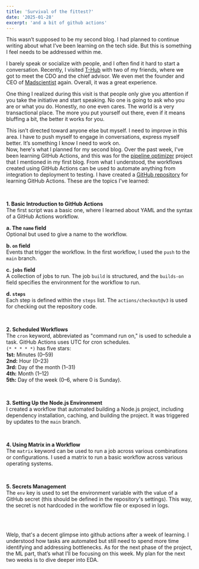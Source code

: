```yaml
---
title: 'Survival of the fittest?'
date: '2025-01-28'
excerpt: 'and a bit of github actions'
---
```


This wasn’t supposed to be my second blog. I had planned to continue writing about what I’ve been learning on the tech side. But this is something I feel needs to be addressed within me.  

I barely speak or socialize with people, and I often find it hard to start a conversation. Recently, I visited <a href="https://t-hub.co/">T-Hub</a> with two of my friends, where we got to meet the CDO and the chief advisor. We even met the founder and CEO of <a href="https://madscientist.tech/">Madscientist</a> again. Overall, it was a great experience.  

One thing I realized during this visit is that people only give you attention if you take the initiative and start speaking. No one is going to ask who you are or what you do. Honestly, no one even cares. The world is a very transactional place. The more you put yourself out there, even if it means bluffing a bit, the better it works for you.  

This isn’t directed toward anyone else but myself. I need to improve in this area. I have to push myself to engage in conversations, express myself better. It’s something I know I need to work on.
<br/>
Now, here's what I planned for my second blog. Over the past week, I've been learning GitHub Actions, and this was for the <a href="https://github.com/muzaffarmhd/PipeOptimizer">pipeline optimizer</a> project that I mentioned in my first blog. From what I understood, the workflows created using GitHub Actions can be used to automate anything from integration to deployment to testing. I have created a <a href="https://github.com/mdimado/github-actions">GitHub repository</a> for learning GitHub Actions. These are the topics I've learned:

<br/>


**1. Basic Introduction to GitHub Actions**  
The first script was a basic one, where I learned about YAML and the syntax of a GitHub Actions workflow.  

**a. The `name` field**  
Optional but used to give a name to the workflow.  

**b. `on` field**  
Events that trigger the workflow. In the first workflow, I used the `push` to the `main` branch.  

**c. `jobs` field**  
A collection of jobs to run. The job `build` is structured, and the `builds-on` field specifies the environment for the workflow to run.  

**d. `steps`**  
Each step is defined within the `steps` list. The `actions/checkout@v3` is used for checking out the repository code.  

<br/>

**2. Scheduled Workflows**  
The `cron` keyword, abbreviated as "command run on," is used to schedule a task. GitHub Actions uses UTC for cron schedules.  
`(* * * * *)` has five stars:  
**1st:** Minutes (0–59)  
**2nd:** Hour (0–23)  
**3rd:** Day of the month (1–31)  
**4th:** Month (1–12)  
**5th:** Day of the week (0–6, where 0 is Sunday).  

<br/>

**3. Setting Up the Node.js Environment**  
I created a workflow that automated building a Node.js project, including dependency installation, caching, and building the project. It was triggered by updates to the `main` branch.  

<br/>

**4. Using Matrix in a Workflow**  
The `matrix` keyword can be used to run a job across various combinations or configurations. I used a matrix to run a basic workflow across various operating systems.  

<br/>

**5. Secrets Management**  
The `env` key is used to set the environment variable with the value of a GitHub secret (this should be defined in the repository's settings). This way, the secret is not hardcoded in the workflow file or exposed in logs.  

<br/>

<br/>

Welp, that's a decent glimpse into github actions after a week of learning. I understood how tasks are automated but still need to spend more time identifying and addressing bottlenecks. As for the next phase of the project, the ML part, that’s what I’ll be focusing on this week. My plan for the next two weeks is to dive deeper into EDA.



